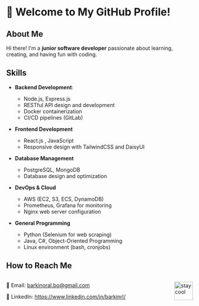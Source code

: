 # 👋 Welcome to My GitHub Profile!

## About Me
Hi there! I'm a **junior software developer** passionate about learning, creating, and having fun with coding.


## Skills

- **Backend Development**:
    - Node.js, Express.js
    - RESTful API design and development
    - Docker containerization
    - CI/CD pipelines (GitLab)

- **Frontend Development**
    - React.js , JavaScript
    - Responsive design with TailwindCSS and DaisyUI

- **Database Management**
    - PostgreSQL, MongoDB
    - Database design and optimization

- **DevOps & Cloud**
    - AWS (EC2, S3, ECS, DynamoDB)
    - Prometheus, Grafana for monitoring
    - Nginx web server configuration

- **General Programming**
    - Python (Selenium for web scraping)
    - Java, C#, Object-Oriented Programming
    - Linux environment (bash, cronjobs) 

## How to Reach Me
<div style="display: flex; align-items: center; justify-content: space-between; gap: 3px;">
  <div>
    <p>📧 Email: <a href="mailto:barkinoral.bo@gmail.com">barkinoral.bo@gmail.com</a></p>
    <p>💼 LinkedIn: <a href="https://www.linkedin.com/in/barkinrl/">https://www.linkedin.com/in/barkinrl/</a></p>
  </div>
  <img src="https://www.geekytees.co.uk/wp-content/uploads/2020/05/RUN-CMD-thumb.jpg" alt="stay cool" width="50" style="margin-left: 20px;">
</div>
